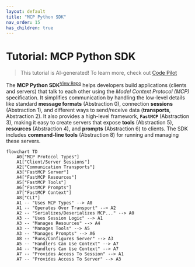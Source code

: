 ```yaml
---
layout: default
title: "MCP Python SDK"
nav_order: 15
has_children: true
---
```


# Tutorial: MCP Python SDK

> This tutorial is AI-generated! To learn more, check out [Code Pilot](https://github.com/setiadeepanshu01/Code-Pilot.git)

The **MCP Python SDK**<sup>[View Repo](https://github.com/modelcontextprotocol/python-sdk/tree/d788424caa43599de38cee2f70233282d83e3a34/src/mcp)</sup> helps developers build applications (clients and servers) that talk to each other using the *Model Context Protocol (MCP)* specification.
It simplifies communication by handling the low-level details like standard **message formats** (Abstraction 0), connection **sessions** (Abstraction 1), and different ways to send/receive data (**transports**, Abstraction 2).
It also provides a high-level framework, **`FastMCP`** (Abstraction 3), making it easy to create servers that expose **tools** (Abstraction 5), **resources** (Abstraction 4), and **prompts** (Abstraction 6) to clients.
The SDK includes **command-line tools** (Abstraction 8) for running and managing these servers.

```mermaid
flowchart TD
    A0["MCP Protocol Types"]
    A1["Client/Server Sessions"]
    A2["Communication Transports"]
    A3["FastMCP Server"]
    A4["FastMCP Resources"]
    A5["FastMCP Tools"]
    A6["FastMCP Prompts"]
    A7["FastMCP Context"]
    A8["CLI"]
    A1 -- "Uses MCP Types" --> A0
    A1 -- "Operates Over Transport" --> A2
    A2 -- "Serializes/Deserializes MCP..." --> A0
    A3 -- "Uses Session Logic" --> A1
    A3 -- "Manages Resources" --> A4
    A3 -- "Manages Tools" --> A5
    A3 -- "Manages Prompts" --> A6
    A8 -- "Runs/Configures Server" --> A3
    A5 -- "Handlers Can Use Context" --> A7
    A4 -- "Handlers Can Use Context" --> A7
    A7 -- "Provides Access To Session" --> A1
    A7 -- "Provides Access To Server" --> A3
```
